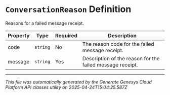 # `ConversationReason` Definition

Reasons for a failed message receipt.

| Property | Type | Required | Description |
|----------|------|----------|-------------|
| code | `string` | No | The reason code for the failed message receipt. |
| message | `string` | Yes | Description of the reason for the failed message receipt. |

---

*This file was automatically generated by the Generate Genesys Cloud Platform API classes utility on 2025-04-24T15:04:25.587Z*